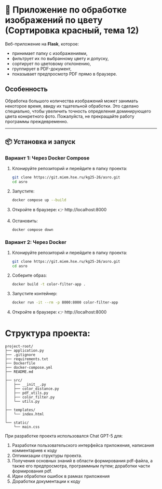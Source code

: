 # 🎨 Приложение по обработке изображений по цвету (Сортировка красный, тема 12)

Веб-приложение на **Flask**, которое:
- принимает папку с изображениями,
- фильтрует их по выбранному цвету и допуску,
- сортирует по цветовому отклонению,
- группирует в PDF-документ,
- показывает предпросмотр PDF прямо в браузере.

## Особенность
Обработка большого количества изображений может занимать некоторое время, ввиду их тщательной обработки. Это сделано специально, чтобы увеличить точность определения доминирующего цвета конкретного фото. Пожалуйста, не прекращайте работу программы преждевременно. 

---

## 📦 Установка и запуск

### Вариант 1: Через Docker Compose

1. Клонируйте репозиторий и перейдите в папку проекта:
   ```bash
   git clone https://git.miem.hse.ru/kg25-26/asro.git
   cd asro
   ```
   
2. Запустите:
   ```bash
   docker compose up --build
   ```
   
3. Откройте в браузере:
👉 http://localhost:8000

4. Остановить:
    ```bash
   docker compose down
   ```

### Вариант 2: Через Docker

1. Клонируйте репозиторий и перейдите в папку проекта:
   ```bash
   git clone https://git.miem.hse.ru/kg25-26/asro.git
   cd asro
   ```

2. Соберите образ:
   ```bash
   docker build -t color-filter-app .
   ```
3. Запустите контейнер:
    ```bash
   docker run -it --rm -p 8000:8000 color-filter-app
   ```
   
4. Откройте в браузере:
👉 http://localhost:8000

# Структура проекта:
```
project-root/
├── application.py            
├── .gitignore            
├── requirements.txt         
├── Dockerfile                
├── docker-compose.yml        
├── README.md                 
│
├── src/                      
│   ├── __init__.py
│   ├── color_distance.py 
│   ├── pdf_utils.py  
│   ├── color_filter.py       
│   └── utils.py              
│
├── templates/                
│   └── index.html           
│
└── static/                  
    └── main.css

```

При разработке проекта использовался Chat GPT-5 для:
1. Разработки пользовательского интерфейса приложения, написания комментариев к коду
2. Оптимизации структуры проекта.
3. Получения основных знаний в области формирования pdf-файла, а также его предпросмотра, программным путем; доработки части формирования pdf.
4. Идеи обработки ошибок в рамках приложения
5. Доработки документации к коду